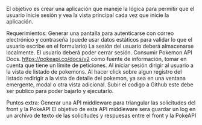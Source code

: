 El objetivo es crear una aplicación que maneje la lógica para permitir que el usuario inicie sesión y vea la vista principal cada vez que inicie la aplicación.

Requerimientos:
Generar una pantalla para autenticarse con correo electrónico y contraseña (puede usar datos estáticos para validar lo que el usuario escribe en el formulario)
La sesión del usuario deberá almacenarse localmente.
El usuario deberá poder cerrar sesión.
Consumir Pokemon API Docs. https://pokeapi.co/docs/v2 como fuente de información, tomar en cuenta que tiene un límite de peticiones.
Al iniciar sesión dirigir al usuario a la vista de listado de pokemons.
Al hacer click sobre algun registro del listado redirigir a la vista de detalle del pokemon, ya sea en una ventana emergente, modal o otra vista adicional.
Subir el codigo a Github este debe ser publico para poder bajarlo y ejecutarlo.

Puntos extra:
Generar una API middleware para triangular las solicitudes del front y la PokeAPI
El objetivo de esta API middleware sera guardar un log en un archivo de texto de las solicitudes y respuesas entre el front y la PokeAPI
